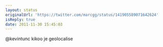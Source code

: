 ```yaml
---
layout: status
originalUrl: 'https://twitter.com/marcgg/status/141905589071642624'
isReply: true
date: 2011-11-30 15:45:03
---
```


@kevintunc kikoo je geolocalise
